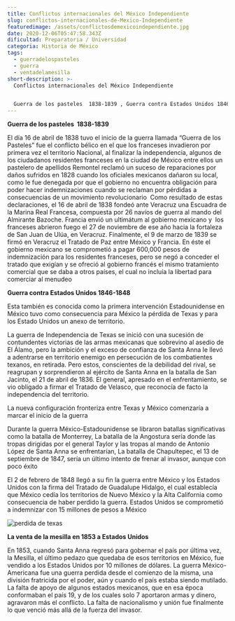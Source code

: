 ```yaml
---
title: Conflictos internacionales del México Independiente
slug: conflictos-internacionales-de-Mexico-Independiente
featuredimage: /assets/conflictosdemexicoindependiente.jpg
date: 2020-12-06T05:47:58.343Z
dificultad: Preparatoria / Universidad
categoria: Historia de México
tags:
  - guerradelospasteles
  - guerra
  - ventadelamesilla
short-description: >-
  Conflictos internacionales del México Independiente


  Guerra de los pasteles  1838-1839 , Guerra contra Estados Unidos 1846-1848, La venta de la mesilla en 1853 a Estados Unidos
---
```

**Guerra de los pasteles  1838-1839** 

El día 16 de abril de 1838 tuvo el inicio de la guerra llamada “Guerra de los Pasteles” fue el conflicto bélico en el que los franceses invadieron por primera vez el territorio Nacional, al finalizar la independencia, algunos de los ciudadanos residentes franceses en la ciudad de México entre ellos un pastelero de apellidos Remontel reclamó un suceso de reparaciones por daños sufridos en 1828 cuando los oficiales mexicanos dañaron su local, como le fue denegada por que el gobierno no encuentra obligación para poder hacer indemnizaciones cuando se reclaman por pérdidas a consecuencias de un movimiento revolucionario  Como resultado de estas declaraciones, el 16 de abril de 1838 fondeó ante Veracruz una Escuadra de la Marina Real Francesa, compuesta por 26 navíos de guerra al mando del Almirante Bazoche. Francia envió un ultimátum al gobierno mexicano y  los franceses abrieron fuego el 27 de noviembre de ese año hacia la fortaleza de San Juan de Ulúa, en Veracruz. Finalmente, el 9 de marzo de 1839 se firmó en Veracruz el Tratado de Paz entre México y Francia. En éste el gobierno mexicano se comprometió a pagar 600,000 pesos de indemnización para los residentes franceses, pero se negó a conceder el tratado que exigían y se ofreció al gobierno francés el mismo tratamiento comercial que se daba a otros países, el cual no incluía la libertad para comerciar al menudeo

**Guerra contra Estados Unidos 1846-1848** 

Esta también es conocida como la primera intervención Estadounidense en México tuvo como consecuencia para México la pérdida de Texas y para los Estado Unidos un anexo de territorio.   

La guerra de Independencia de Texas se inició con una sucesión de contundentes victorias de las armas mexicanas que sobrevino al asedio de El Álamo, pero la ambición y el exceso de confianza de Santa Anna le llevó a adentrarse en territorio enemigo en persecución de los combatientes texanos, en retirada. Pero estos, conscientes de la debilidad del rival, se reagrupan y sorprendieron al ejército de Santa Anna en la batalla de San Jacinto, el 21 de abril de 1836. El general, apresado en el enfrentamiento, se vio obligado a firmar el Tratado de Velasco, que reconocía de facto la independencia del territorio.

La nueva configuración fronteriza entre Texas y México comenzaría a marcar el inicio de la guerra

Durante la guerra México-Estadounidense se libraron batallas significativas como la batalla de Monterrey, La batalla de la Angostura sería donde las tropas dirigidas por el general Taylor y las tropas al mando de Antonio López de Santa Anna se enfrentarían, La batalla de Chapultepec, el 13 de septiembre de 1847, sería un último intento de frenar al invasor, aunque con poco éxito

El 2 de febrero de 1848 llegó a su fin la guerra entre México y los Estados Unidos con la firma del Tratado de Guadalupe Hidalgo, el cual establecía que México cedía los territorios de Nuevo México y la Alta California como consecuencia de haber perdido la guerra. Estados Unidos se comprometió a indemnizar con 15 millones de pesos a México

![perdida de texas](/assets/perdidadetexas.jpg "perdidas de texas ")

**La venta de la mesilla en 1853 a Estados Unidos** 

En 1853, cuando Santa Anna regresó para gobernar el país por última vez, la Mesilla, el último pedazo que quedaba de esos territorios en México, fue vendido a los Estados Unidos por 10 millones de dólares. La guerra México-Americana fue una guerra perdida desde el comienzo de la misma, una división fratricida por el poder, aún y cuando el país estaba siendo mutilado. La falta de apoyo de algunos estados mexicanos, que en esa época conformaban el país 19, y de los cuales solo 7 aportaron armas y dinero, agravaron más el conflicto. La falta de nacionalismo y unión fue finalmente lo que venció más allá de la fuerza del invasor.